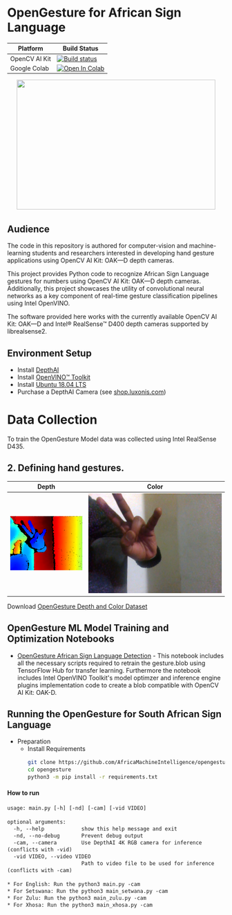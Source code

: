 
# OpenGesture for African Sign Language 
Platform | Build Status |
-------- | ------------ |
OpenCV AI Kit | [![Build status](https://ci.appveyor.com/api/projects/status/swutsp1bjcc56q64/branch/master?svg=true)](https://github.com/AfricaMachineIntelligence/opengesture)
Google Colab | [![Open In Colab](https://colab.research.google.com/assets/colab-badge.svg)](https://colab.research.google.com/github/AfricaMachineIntelligence/opengesture/blob/main/OpenGesture_OAK_D.ipynb)

<p align="center">
  <img width="460" height="300" src="https://github.com/TebogoNakampe/XRDrive-Sim/blob/master/Code/hand.gif">
</p>

## Audience

The code in this repository is authored for computer-vision and machine-learning students and researchers interested in developing hand gesture applications using OpenCV AI Kit: OAK—D depth cameras.

This project provides Python code to recognize African Sign Language gestures for numbers using OpenCV AI Kit: OAK—D depth cameras. Additionally, this project showcases the utility of convolutional neural networks as a key component of real-time gesture classification pipelines using Intel OpenVINO.

The software provided here works with the currently available OpenCV AI Kit: OAK—D and Intel® RealSense™ D400 depth cameras supported by librealsense2.

## Environment Setup
* Install [DepthAI](https://github.com/luxonis/depthai)<br>
* Install [OpenVINO™ Toolkit](https://software.intel.com/en-us/openvino-toolkit) <br>
* Install [Ubuntu 18.04 LTS ](https://ubuntu.com/download/desktop)<br>
* Purchase a DepthAI Camera (see [shop.luxonis.com](https://shop.luxonis.com/))

# Data Collection

To train the OpenGesture Model data was collected using Intel RealSense D435.
## 2. Defining hand gestures.
Depth                 |  Color
:-------------------------:|:-------------------------:
![](Assets/11_Depth_adobespark.png)  |  ![](Assets/11a_Color_adobespark.png)


Download [OpenGesture Depth and Color Dataset](https://github.com/AfricaMachineIntelligence/opengesture3d-data)<br>


## OpenGesture ML Model Training and Optimization Notebooks

* [OpenGesture African Sign Language Detection](OpenGesture_OAK_D.ipynb) - This notebook includes all the necessary scripts required to retrain the gesture.blob using TensorFlow Hub for transfer learning. Furthermore the notebook includes Intel OpenVINO Toolkit's model optimzer and inference engine plugins implementation code to create a blob compatible with OpenCV AI Kit: OAK-D.


## Running the OpenGesture for South African Sign Language 
* Preparation
	* Install Requirements
		```bash
		git clone https://github.com/AfricaMachineIntelligence/opengesture.git
		cd opengesture
		python3 -m pip install -r requirements.txt
		```
		
		
#### How to run 

```
usage: main.py [-h] [-nd] [-cam] [-vid VIDEO]

optional arguments:
  -h, --help            show this help message and exit
  -nd, --no-debug       Prevent debug output
  -cam, --camera        Use DepthAI 4K RGB camera for inference (conflicts with -vid)
  -vid VIDEO, --video VIDEO
                        Path to video file to be used for inference (conflicts with -cam)

* For English: Run the python3 main.py -cam
* For Setswana: Run the python3 main_setwana.py -cam
* For Zulu: Run the python3 main_zulu.py -cam
* For Xhosa: Run the python3 main_xhosa.py -cam




		


